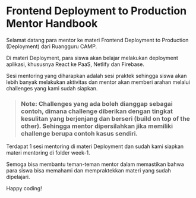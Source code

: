 # Frontend Deployment to Production Mentor Handbook

Selamat datang para mentor ke materi Frontend Deployment to Production (Deployment) dari Ruangguru CAMP.

Di materi Deployment, para siswa akan belajar melakukan deployment aplikasi, khususnya React ke PaaS, Netlify dan Firebase.

Sesi mentoring yang diharapkan adalah sesi praktek sehingga siswa akan lebih banyak melakukan aktivitas dan mentor akan memberi arahan melalui challenges yang kami sudah siapkan.

> ### **Note: Challenges yang ada boleh dianggap sebagai contoh, dimana challenge diberikan dengan tingkat kesulitan yang berjenjang dan berseri (build on top of the other). Sehingga mentor dipersilahkan jika memiliki challenge berupa contoh kasus sendiri.**

Terdapat 1 sesi mentoring di materi Deployment dan sudah kami siapkan materi mentoring di folder week-1.

Semoga bisa membantu teman-teman mentor dalam memastikan bahwa para siswa bisa memahami dan mempraktekkan materi yang sudah dipelajari.

Happy coding!